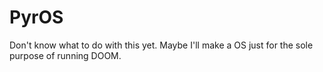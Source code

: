 # PyrOS
Don't know what to do with this yet. Maybe I'll make a OS just for the sole purpose of running DOOM.

